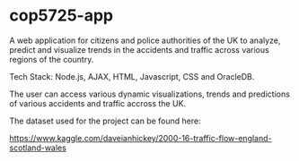 # cop5725-app

A web application for citizens and police authorities of the UK to analyze, predict and visualize trends in the accidents
and traffic across various regions of the country. 

Tech Stack: Node.js, AJAX, HTML, Javascript, CSS and OracleDB.

The user can access various dynamic visualizations, trends and predictions of various accidents and traffic accross the UK.

The dataset used for the project can be found here:

https://www.kaggle.com/daveianhickey/2000-16-traffic-flow-england-scotland-wales


